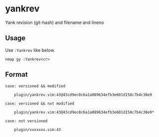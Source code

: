 # yankrev

Yank revision (git-hash) and filename and lineno

## Usage

Use `:Yankrev` like below.

```
nmap gy :Yankrev<cr>
```

## Format

```
case: versioned && modified

    plugin/yankrev.vim:43@43cd9ec0c6a1a089634efb3e601d158c7b4c38e9

case: versioned && not modified

    plugin/yankrev.vim:43@43cd9ec0c6a1a089634efb3e601d158c7b4c38e9*

case: not versioned

    plugin/xxxxxxx.vim:43
```
